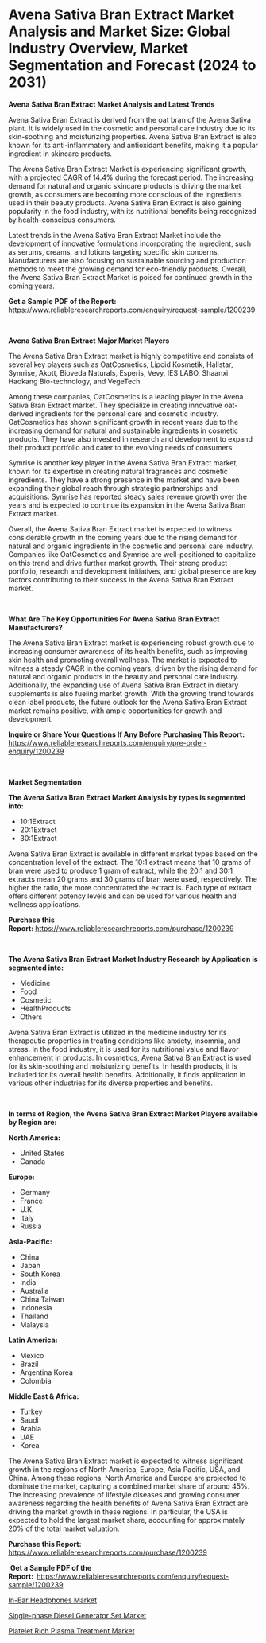 <p><h1>Avena Sativa Bran Extract Market Analysis and Market Size: Global Industry Overview, Market Segmentation and Forecast (2024 to 2031)</h1></p><p><strong>Avena Sativa Bran Extract Market Analysis and Latest Trends</strong></p>
<p><p>Avena Sativa Bran Extract is derived from the oat bran of the Avena Sativa plant. It is widely used in the cosmetic and personal care industry due to its skin-soothing and moisturizing properties. Avena Sativa Bran Extract is also known for its anti-inflammatory and antioxidant benefits, making it a popular ingredient in skincare products.</p><p>The Avena Sativa Bran Extract Market is experiencing significant growth, with a projected CAGR of 14.4% during the forecast period. The increasing demand for natural and organic skincare products is driving the market growth, as consumers are becoming more conscious of the ingredients used in their beauty products. Avena Sativa Bran Extract is also gaining popularity in the food industry, with its nutritional benefits being recognized by health-conscious consumers.</p><p>Latest trends in the Avena Sativa Bran Extract Market include the development of innovative formulations incorporating the ingredient, such as serums, creams, and lotions targeting specific skin concerns. Manufacturers are also focusing on sustainable sourcing and production methods to meet the growing demand for eco-friendly products. Overall, the Avena Sativa Bran Extract Market is poised for continued growth in the coming years.</p></p>
<p><strong>Get a Sample PDF of the Report:&nbsp;</strong> <a href="https://www.reliableresearchreports.com/enquiry/request-sample/1200239">https://www.reliableresearchreports.com/enquiry/request-sample/1200239</a></p>
<p>&nbsp;</p>
<p><strong>Avena Sativa Bran Extract Major Market Players</strong></p>
<p><p>The Avena Sativa Bran Extract market is highly competitive and consists of several key players such as OatCosmetics, Lipoid Kosmetik, Hallstar, Symrise, Akott, Bioveda Naturals, Esperis, Vevy, IES LABO, Shaanxi Haokang Bio-technology, and VegeTech.</p><p>Among these companies, OatCosmetics is a leading player in the Avena Sativa Bran Extract market. They specialize in creating innovative oat-derived ingredients for the personal care and cosmetic industry. OatCosmetics has shown significant growth in recent years due to the increasing demand for natural and sustainable ingredients in cosmetic products. They have also invested in research and development to expand their product portfolio and cater to the evolving needs of consumers.</p><p>Symrise is another key player in the Avena Sativa Bran Extract market, known for its expertise in creating natural fragrances and cosmetic ingredients. They have a strong presence in the market and have been expanding their global reach through strategic partnerships and acquisitions. Symrise has reported steady sales revenue growth over the years and is expected to continue its expansion in the Avena Sativa Bran Extract market.</p><p>Overall, the Avena Sativa Bran Extract market is expected to witness considerable growth in the coming years due to the rising demand for natural and organic ingredients in the cosmetic and personal care industry. Companies like OatCosmetics and Symrise are well-positioned to capitalize on this trend and drive further market growth. Their strong product portfolio, research and development initiatives, and global presence are key factors contributing to their success in the Avena Sativa Bran Extract market.</p></p>
<p>&nbsp;</p>
<p><strong>What Are The Key Opportunities For Avena Sativa Bran Extract Manufacturers?</strong></p>
<p><p>The Avena Sativa Bran Extract market is experiencing robust growth due to increasing consumer awareness of its health benefits, such as improving skin health and promoting overall wellness. The market is expected to witness a steady CAGR in the coming years, driven by the rising demand for natural and organic products in the beauty and personal care industry. Additionally, the expanding use of Avena Sativa Bran Extract in dietary supplements is also fueling market growth. With the growing trend towards clean label products, the future outlook for the Avena Sativa Bran Extract market remains positive, with ample opportunities for growth and development.</p></p>
<p><strong>Inquire or Share Your Questions If Any Before Purchasing This Report:</strong> <a href="https://www.reliableresearchreports.com/enquiry/pre-order-enquiry/1200239">https://www.reliableresearchreports.com/enquiry/pre-order-enquiry/1200239</a></p>
<p>&nbsp;</p>
<p><strong>Market Segmentation</strong></p>
<p><strong>The Avena Sativa Bran Extract Market Analysis by types is segmented into:</strong></p>
<p><ul><li>10:1Extract</li><li>20:1Extract</li><li>30:1Extract</li></ul></p>
<p><p>Avena Sativa Bran Extract is available in different market types based on the concentration level of the extract. The 10:1 extract means that 10 grams of bran were used to produce 1 gram of extract, while the 20:1 and 30:1 extracts mean 20 grams and 30 grams of bran were used, respectively. The higher the ratio, the more concentrated the extract is. Each type of extract offers different potency levels and can be used for various health and wellness applications.</p></p>
<p><strong>Purchase this Report:&nbsp;</strong><a href="https://www.reliableresearchreports.com/purchase/1200239">https://www.reliableresearchreports.com/purchase/1200239</a></p>
<p>&nbsp;</p>
<p><strong>The Avena Sativa Bran Extract Market Industry Research by Application is segmented into:</strong></p>
<p><ul><li>Medicine</li><li>Food</li><li>Cosmetic</li><li>HealthProducts</li><li>Others</li></ul></p>
<p><p>Avena Sativa Bran Extract is utilized in the medicine industry for its therapeutic properties in treating conditions like anxiety, insomnia, and stress. In the food industry, it is used for its nutritional value and flavor enhancement in products. In cosmetics, Avena Sativa Bran Extract is used for its skin-soothing and moisturizing benefits. In health products, it is included for its overall health benefits. Additionally, it finds application in various other industries for its diverse properties and benefits.</p></p>
<p>&nbsp;</p>
<p><strong>In terms of Region, the Avena Sativa Bran Extract Market Players available by Region are:</strong></p>
<p>
    <p> <strong> North America: </strong>
        <ul>
            <li>United States</li>
            <li>Canada</li>
        </ul>
        </p> 
    <p> <strong> Europe: </strong>
        <ul>
            <li>Germany</li>
            <li>France</li>
            <li>U.K.</li>
            <li>Italy</li>
            <li>Russia</li>
        </ul>
        </p> 
    <p> <strong> Asia-Pacific: </strong>
        <ul>
            <li>China</li>
            <li>Japan</li>
            <li>South Korea</li>
            <li>India</li>
            <li>Australia</li>
            <li>China Taiwan</li>
            <li>Indonesia</li>
            <li>Thailand</li>
            <li>Malaysia</li>
        </ul>
        </p> 
    <p> <strong> Latin America: </strong>
        <ul>
            <li>Mexico</li>
            <li>Brazil</li>
            <li>Argentina Korea</li>
            <li>Colombia</li>
        </ul>
        </p> 
    <p> <strong> Middle East & Africa: </strong>
        <ul>
            <li>Turkey</li>
            <li>Saudi</li>
            <li>Arabia</li>
            <li>UAE</li>
            <li>Korea</li>
        </ul>
    </p>
    </p>
<p><p>The Avena Sativa Bran Extract market is expected to witness significant growth in the regions of North America, Europe, Asia Pacific, USA, and China. Among these regions, North America and Europe are projected to dominate the market, capturing a combined market share of around 45%. The increasing prevalence of lifestyle diseases and growing consumer awareness regarding the health benefits of Avena Sativa Bran Extract are driving the market growth in these regions. In particular, the USA is expected to hold the largest market share, accounting for approximately 20% of the total market valuation.</p></p>
<p><strong>Purchase this Report: </strong><a href="https://www.reliableresearchreports.com/purchase/1200239">https://www.reliableresearchreports.com/purchase/1200239</a></p>
<p>&nbsp;<strong>Get a Sample PDF of the Report:&nbsp;&nbsp;</strong><a href="https://www.reliableresearchreports.com/enquiry/request-sample/1200239">https://www.reliableresearchreports.com/enquiry/request-sample/1200239</a></p>
<p><strong></strong></p>
<p><p><a href="https://view.publitas.com/reportprime-1/in-ear-headphones-market-furnish-information-about-market-size-market-share-market-dynamics-and-projections-spanning-from-2023-to-2030/">In-Ear Headphones Market</a></p><p><a href="https://view.publitas.com/reportprime-1/single-phase-diesel-generator-set-market-size-share-trends-analysis-report-by-material-by-type-by-end-user-by-region-and-segment-forecasts-2024-2031/">Single-phase Diesel Generator Set Market</a></p><p><a href="https://view.publitas.com/reportprime-1/platelet-rich-plasma-treatment-market-growth-market-trends-covid-19-impact-and-forecasts-for-period-from-2023-2030/">Platelet Rich Plasma Treatment Market</a></p></p>